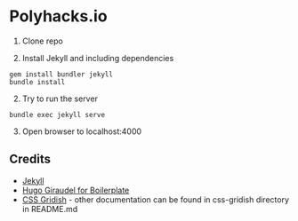 # Polyhacks.io
1. Clone repo

2. Install Jekyll and including dependencies
```
gem install bundler jekyll
bundle install
```
2. Try to run the server
```
bundle exec jekyll serve
```
3. Open browser to localhost:4000


## Credits
* [Jekyll](https://jekyllrb.com/)
* [Hugo Giraudel for Boilerplate](https://twitter.com/HugoGiraudel)
* [CSS Gridish](https://github.com/IBM/css-gridish) - other documentation can be found in css-gridish directory in README.md

